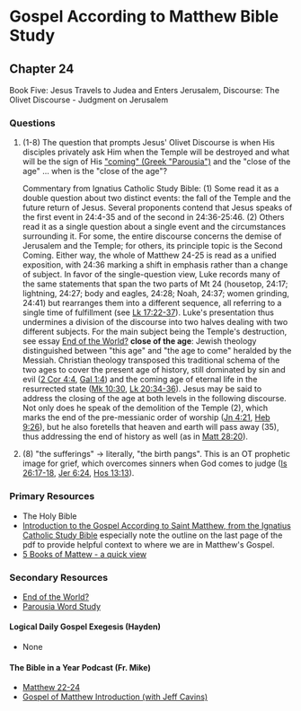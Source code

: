 # Gospel According to Matthew Bible Study

## Chapter 24

Book Five: Jesus Travels to Judea and Enters Jerusalem, Discourse: The Olivet Discourse - Judgment on Jerusalem

### Questions
1. (1-8) The question that prompts Jesus' Olivet Discourse is when His disciples privately ask Him when the Temple will be destroyed and what will be the sign of His ["coming" (Greek "Parousia")](https://drive.google.com/file/d/18I5-nEItUGLxDZSNcSOhfbKvNKEY1W0H/view?usp=sharing) and the "close of the age" ... when is the "close of the age"?   

    Commentary from Ignatius Catholic Study Bible: (1) Some read it as a double question about two distinct events: the fall of the Temple and the future return of Jesus. Several proponents contend that Jesus speaks of the first event in 24:4-35 and of the second in 24:36-25:46. (2) Others read it as a single question about a single event and the circumstances surrounding it. For some, the entire discourse concerns the demise of Jerusalem and the Temple; for others, its principle topic is the Second Coming. Either way, the whole of Matthew 24-25 is read as a unified exposition, with 24:36 marking a shift in emphasis rather than a change of subject. In favor of the single-question view, Luke records many of the same statements that span the two parts of Mt 24 (housetop, 24:17; lightning, 24:27; body and eagles, 24:28; Noah, 24:37; women grinding, 24:41) but rearranges them into a different sequence, all referring to a single time of fulfillment (see [Lk 17:22-37](https://www.biblegateway.com/passage/?search=Lk%2017%3A22-37&version=RSVCE)). Luke's presentation thus undermines a division of the discourse into two halves dealing with two different subjects. For the main subject being the Temple's destruction, see essay [End of the World?](https://drive.google.com/file/d/1k2K2gWuAgZlYpvYazHNSFSpXZ3o_ZYAJ/view?usp=sharing) **close of the age**: Jewish theology distinguished between "this age" and "the age to come" heralded by the Messiah. Christian theology transposed this traditional schema of the two ages to cover the present age of history, still dominated by sin and evil ([2 Cor 4:4](https://www.biblegateway.com/passage/?search=2%20Cor%204%3A4&version=RSVCE), [Gal 1:4](https://www.biblegateway.com/passage/?search=Gal%201%3A4&version=RSVCE)) and the coming age of eternal life in the resurrected state ([Mk 10:30](https://www.biblegateway.com/passage/?search=Mk%2010%3A30&version=RSVCE), [Lk 20:34-36](https://www.biblegateway.com/passage/?search=Lk%2020%3A34-36&version=RSVCE)). Jesus may be said to address the closing of the age at both levels in the following discourse. Not only does he speak of the demolition of the Temple (2), which marks the end of the pre-messianic order of worship ([Jn 4:21](https://www.biblegateway.com/passage/?search=Jn%204%3A21&version=RSVCE), [Heb 9:26](https://www.biblegateway.com/passage/?search=Heb%209%3A26&version=RSVCE)), but he also foretells that heaven and earth will pass away (35), thus addressing the end of history as well (as in [Matt 28:20](https://www.biblegateway.com/passage/?search=Matt%2028%3A20&version=RSVCE)).
2. (8) "the sufferings" -> literally, "the birth pangs". This is an OT prophetic image for grief, which overcomes sinners when God comes to judge ([Is 26:17-18](https://www.biblegateway.com/passage/?search=Is%2026%3A17-18&version=RSVCE), [Jer 6:24](https://www.biblegateway.com/passage/?search=Jer%206%3A24&version=RSVCE), [Hos 13:13](https://www.biblegateway.com/passage/?search=Hos%2013%3A13&version=RSVCE)).

### Primary Resources
* The Holy Bible
* [Introduction to the Gospel According to Saint Matthew, from the Ignatius Catholic Study Bible](https://drive.google.com/file/d/1IbrAF5TRJj90vyF3-0E3qVN-1Fx6pDYB/view?usp=drive_link)
  especially note the outline on the last page of the pdf to provide helpful context to where we are in Matthew's
  Gospel.
* [5 Books of Mattew - a quick view](https://drive.google.com/file/d/1ZLQ7OxPDoCfhrEc0dyJTNqB-KYKo5Ot5/view?usp=sharing)

### Secondary Resources
* [End of the World?](https://drive.google.com/file/d/1k2K2gWuAgZlYpvYazHNSFSpXZ3o_ZYAJ/view?usp=sharing)
* [Parousia Word Study](https://drive.google.com/file/d/18I5-nEItUGLxDZSNcSOhfbKvNKEY1W0H/view?usp=sharing)

#### Logical Daily Gospel Exegesis (Hayden)
* None

#### The Bible in a Year Podcast (Fr. Mike)

* [Matthew 22-24](https://open.spotify.com/episode/7amIFeyx5f2e2GXeG8keEO?si=f7ekCHk3SvOiZTzsqVgcCA)
* [Gospel of Matthew Introduction (with Jeff Cavins)](https://open.spotify.com/episode/4oKy0KCxtQWmdO6THASsGC)

